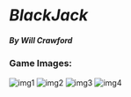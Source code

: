 # *BlackJack*

##### By Will Crawford

### Game Images:
![img1](https://imgur.com/69yUPMU "test")
![img2](https://imgur.com/BX9mBMv "test")
![img3](https://imgur.com/8lyj0j6 "test")
![img4](https://imgur.com/hb8Us1M "test")
